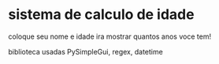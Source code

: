 # sistema de calculo de idade
 
coloque seu nome e idade ira mostrar quantos anos voce tem!

biblioteca usadas PySimpleGui, regex, datetime
